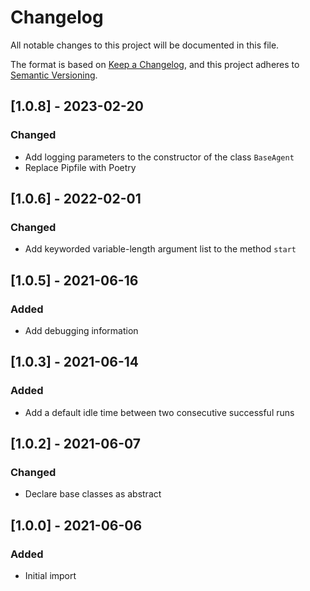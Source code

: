 # Changelog

All notable changes to this project will be documented in this file.

The format is based on [Keep a Changelog](https://keepachangelog.com/en/1.0.0/),
and this project adheres to [Semantic Versioning](https://semver.org/spec/v2.0.0.html).

## [1.0.8] - 2023-02-20
### Changed
- Add logging parameters to the constructor of the class `BaseAgent`
- Replace Pipfile with Poetry

## [1.0.6] - 2022-02-01
### Changed
- Add keyworded variable-length argument list to the method `start`

## [1.0.5] - 2021-06-16
### Added
- Add debugging information

## [1.0.3] - 2021-06-14
### Added
- Add a default idle time between two consecutive successful runs

## [1.0.2] - 2021-06-07
### Changed
- Declare base classes as abstract

## [1.0.0] - 2021-06-06
### Added
- Initial import
